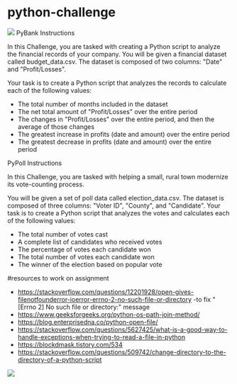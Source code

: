 # python-challenge
<img src="https://capsule-render.vercel.app/api?type=waving&color=BDBDC8&height=150&section=header" />
PyBank Instructions

In this Challenge, you are tasked with creating a Python script to analyze the financial records of your company. You will be given a financial dataset called budget_data.csv. The dataset is composed of two columns: "Date" and "Profit/Losses".

Your task is to create a Python script that analyzes the records to calculate each of the following values:
-  The total number of months included in the dataset
-  The net total amount of "Profit/Losses" over the entire period
-  The changes in "Profit/Losses" over the entire period, and then the average of those changes
-  The greatest increase in profits (date and amount) over the entire period
-  The greatest decrease in profits (date and amount) over the entire period

PyPoll Instructions

In this Challenge, you are tasked with helping a small, rural town modernize its vote-counting process.

You will be given a set of poll data called election_data.csv. The dataset is composed of three columns: "Voter ID", "County", and "Candidate". Your task is to create a Python script that analyzes the votes and calculates each of the following values:
-  The total number of votes cast
-  A complete list of candidates who received votes
-  The percentage of votes each candidate won
-  The total number of votes each candidate won
-  The winner of the election based on popular vote

#resources to work on assignment
-  https://stackoverflow.com/questions/12201928/open-gives-filenotfounderror-ioerror-errno-2-no-such-file-or-directory -to fix "[Errno 2] No such file or directory:" message
-  https://www.geeksforgeeks.org/python-os-path-join-method/
-  https://blog.enterprisedna.co/python-open-file/
-  https://stackoverflow.com/questions/5627425/what-is-a-good-way-to-handle-exceptions-when-trying-to-read-a-file-in-python
-  https://blockdmask.tistory.com/534
-  https://stackoverflow.com/questions/509742/change-directory-to-the-directory-of-a-python-script
<img src="https://capsule-render.vercel.app/api?type=waving&color=BDBDC8&height=150&section=footer" />
